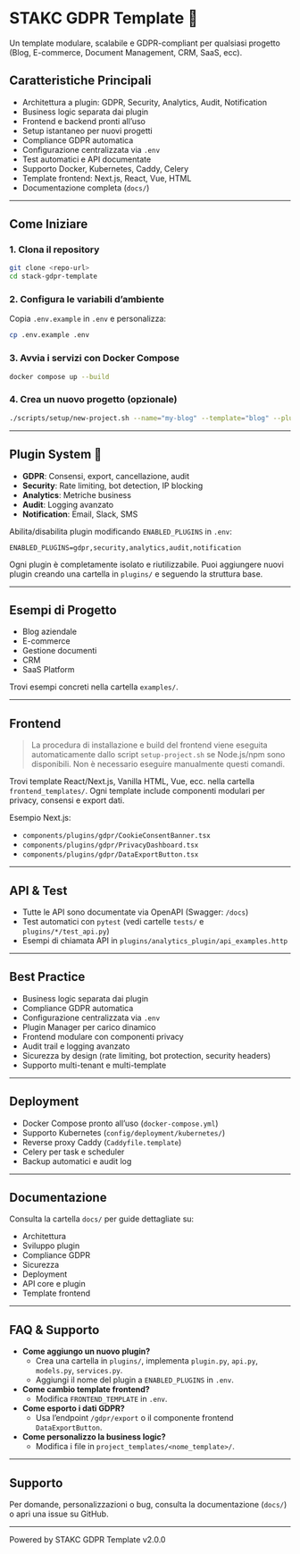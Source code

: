# STAKC GDPR Template 🚀

Un template modulare, scalabile e GDPR-compliant per qualsiasi progetto (Blog, E-commerce, Document Management, CRM, SaaS, ecc).


## Caratteristiche Principali

- Architettura a plugin: GDPR, Security, Analytics, Audit, Notification
- Business logic separata dai plugin
- Frontend e backend pronti all’uso
- Setup istantaneo per nuovi progetti
- Compliance GDPR automatica
- Configurazione centralizzata via `.env`
- Test automatici e API documentate
- Supporto Docker, Kubernetes, Caddy, Celery
- Template frontend: Next.js, React, Vue, HTML
- Documentazione completa (`docs/`)


---

## Come Iniziare

### 1. Clona il repository

```bash
git clone <repo-url>
cd stack-gdpr-template
```

### 2. Configura le variabili d’ambiente

Copia `.env.example` in `.env` e personalizza:

```bash
cp .env.example .env
```

### 3. Avvia i servizi con Docker Compose

```bash
docker compose up --build
```

### 4. Crea un nuovo progetto (opzionale)

```bash
./scripts/setup/new-project.sh --name="my-blog" --template="blog" --plugins="gdpr,security,analytics"
```

---

## Plugin System 🔌

- **GDPR**: Consensi, export, cancellazione, audit
- **Security**: Rate limiting, bot detection, IP blocking
- **Analytics**: Metriche business
- **Audit**: Logging avanzato
- **Notification**: Email, Slack, SMS

Abilita/disabilita plugin modificando `ENABLED_PLUGINS` in `.env`:

```env
ENABLED_PLUGINS=gdpr,security,analytics,audit,notification
```

Ogni plugin è completamente isolato e riutilizzabile. Puoi aggiungere nuovi plugin creando una cartella in `plugins/` e seguendo la struttura base.

---

## Esempi di Progetto

- Blog aziendale
- E-commerce
- Gestione documenti
- CRM
- SaaS Platform

Trovi esempi concreti nella cartella `examples/`.

---

## Frontend

> La procedura di installazione e build del frontend viene eseguita automaticamente dallo script `setup-project.sh` se Node.js/npm sono disponibili. Non è necessario eseguire manualmente questi comandi.

Trovi template React/Next.js, Vanilla HTML, Vue, ecc. nella cartella `frontend_templates/`.
Ogni template include componenti modulari per privacy, consensi e export dati.


Esempio Next.js:

- `components/plugins/gdpr/CookieConsentBanner.tsx`
- `components/plugins/gdpr/PrivacyDashboard.tsx`
- `components/plugins/gdpr/DataExportButton.tsx`

---

## API & Test

- Tutte le API sono documentate via OpenAPI (Swagger: `/docs`)
- Test automatici con `pytest` (vedi cartelle `tests/` e `plugins/*/test_api.py`)
- Esempi di chiamata API in `plugins/analytics_plugin/api_examples.http`

---

## Best Practice

- Business logic separata dai plugin
- Compliance GDPR automatica
- Configurazione centralizzata via `.env`
- Plugin Manager per carico dinamico
- Frontend modulare con componenti privacy
- Audit trail e logging avanzato
- Sicurezza by design (rate limiting, bot protection, security headers)
- Supporto multi-tenant e multi-template

---

## Deployment

- Docker Compose pronto all’uso (`docker-compose.yml`)
- Supporto Kubernetes (`config/deployment/kubernetes/`)
- Reverse proxy Caddy (`Caddyfile.template`)
- Celery per task e scheduler
- Backup automatici e audit log

---

## Documentazione

Consulta la cartella `docs/` per guide dettagliate su:

- Architettura
- Sviluppo plugin
- Compliance GDPR
- Sicurezza
- Deployment
- API core e plugin
- Template frontend

---

## FAQ & Supporto

- **Come aggiungo un nuovo plugin?**
  - Crea una cartella in `plugins/`, implementa `plugin.py`, `api.py`, `models.py`, `services.py`.
  - Aggiungi il nome del plugin a `ENABLED_PLUGINS` in `.env`.
- **Come cambio template frontend?**
  - Modifica `FRONTEND_TEMPLATE` in `.env`.
- **Come esporto i dati GDPR?**
  - Usa l’endpoint `/gdpr/export` o il componente frontend `DataExportButton`.
- **Come personalizzo la business logic?**
  - Modifica i file in `project_templates/<nome_template>/`.

---

## Supporto

Per domande, personalizzazioni o bug, consulta la documentazione (`docs/`) o apri una issue su GitHub.

---

Powered by STAKC GDPR Template v2.0.0
